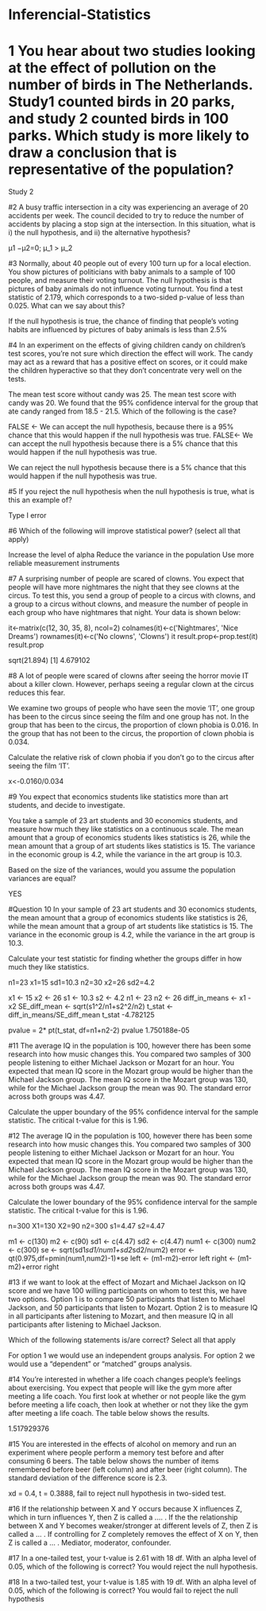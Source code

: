 # Inferencial-Statistics

# 1 You hear about two studies looking at the effect of pollution on the number of birds in The Netherlands. Study1 counted birds in 20 parks, and study 2 counted birds in 100 parks. Which study is more likely to draw a conclusion that is representative of the population?

Study 2

#2 A busy traffic intersection in a city was experiencing an average of 20 accidents per week. The council decided to try to reduce the number of accidents by placing a stop sign at the intersection. In this situation, what is i) the null hypothesis, and ii) the alternative hypothesis?

μ1 −μ2=0;  μ_1 > μ_2

#3 Normally, about 40 people out of every 100 turn up for a local election. You show pictures of politicians with baby animals to a sample of 100 people, and measure their voting turnout. The null hypothesis is that pictures of baby animals do not influence voting turnout. You find a test statistic of 2.179, which corresponds to a two-sided p-value of less than 0.025. What can we say about this?

If the null hypothesis is true, the chance of finding that people’s voting habits are influenced by pictures of baby animals is less than 2.5%

#4 In an experiment on the effects of giving children candy on children’s test scores, you’re not sure which direction the effect will work. The candy may act as a reward that has a positive effect on scores, or it could make the children hyperactive so that they don’t concentrate very well on the tests.

The mean test score without candy was 25. The mean test score with candy was 20. We found that the 95% confidence interval for the group that ate candy ranged from 18.5 - 21.5. Which of the following is the case?

FALSE <- We can accept the null hypothesis, because there is a 95% chance that this would happen if the null hypothesis was true.
FALSE<- We can accept the null hypothesis because there is a 5% chance that this would happen if the null hypothesis was true.

We can reject the null hypothesis because there is a 5% chance that this would happen if the null hypothesis was true.

#5 If you reject the null hypothesis when the null hypothesis is true, what is this an example of?

Type I error

#6 Which of the following will improve statistical power? (select all that apply)

Increase the level of alpha
Reduce the variance in the population
Use more reliable measurement instruments

#7 A surprising number of people are scared of clowns. You expect that people will have more nightmares the night that they see clowns at the circus. To test this, you send a group of people to a circus with clowns, and a group to a circus without clowns, and measure the number of people in each group who have nightmares that night. Your data is shown below:

it<-matrix(c(12, 30, 35, 8), ncol=2)
colnames(it)<-c('Nightmares', 'Nice Dreams')
rownames(it)<-c('No clowns', 'Clowns')
it
result.prop<-prop.test(it)
result.prop

sqrt(21.894)
[1] 4.679102

#8 A lot of people were scared of clowns after seeing the horror movie IT about a killer clown. However, perhaps seeing a regular clown at the circus reduces this fear.

We examine two groups of people who have seen the movie ‘IT’, one group has been to the circus since seeing the film and one group has not. In the group that has been to the circus, the proportion of clown phobia is 0.016. In the group that has not been to the circus, the proportion of clown phobia is 0.034.

Calculate the relative risk of clown phobia if you don’t go to the circus after seeing the film ‘IT’.

x<-0.0160/0.034

#9 You expect that economics students like statistics more than art students, and decide to investigate.

You take a sample of 23 art students and 30 economics students, and measure how much they like statistics on a continuous scale. The mean amount that a group of economics students likes statistics is 26, while the mean amount that a group of art students likes statistics is 15. The variance in the economic group is 4.2, while the variance in the art group is 10.3.

Based on the size of the variances, would you assume the population variances are equal?

YES

#Question 10
In your sample of 23 art students and 30 economics students, the mean amount that a group of economics students like statistics is 26, while the mean amount that a group of art students like statistics is 15. The variance in the economic group is 4.2, while the variance in the art group is 10.3.

Calculate your test statistic for finding whether the groups differ in how much they like statistics.

n1=23
x1=15
sd1=10.3
n2=30
x2=26
sd2=4.2


x1 <- 15
x2 <- 26
s1 <- 10.3
s2 <- 4.2
n1 <- 23
n2 <- 26
diff_in_means <- x1 - x2
SE_diff_mean <- sqrt(s1^2/n1+s2^2/n2)
t_stat <- diff_in_means/SE_diff_mean
t_stat
-4.782125

pvalue = 2* pt(t_stat, df=n1+n2-2)
pvalue
 1.750188e-05
 
 #11 The average IQ in the population is 100, however there has been some research into how music changes this. You compared two samples of 300 people listening to either Michael Jackson or Mozart for an hour. You expected that mean IQ score in the Mozart group would be higher than the Michael Jackson group. The mean IQ score in the Mozart group was 130, while for the Michael Jackson group the mean was 90. The standard error across both groups was 4.47.

Calculate the upper boundary of the 95% confidence interval for the sample statistic. The critical t-value for this is 1.96.

#12 The average IQ in the population is 100, however there has been some research into how music changes this. You compared two samples of 300 people listening to either Michael Jackson or Mozart for an hour. You expected that mean IQ score in the Mozart group would be higher than the Michael Jackson group. The mean IQ score in the Mozart group was 130, while for the Michael Jackson group the mean was 90. The standard error across both groups was 4.47.

Calculate the lower boundary of the 95% confidence interval for the sample statistic. The critical t-value for this is 1.96.

n=300
X1=130
X2=90
n2=300
s1=4.47
s2=4.47


m1 <- c(130)
m2 <- c(90)
sd1 <- c(4.47)
sd2 <- c(4.47)
num1 <- c(300)
num2 <- c(300)
se <- sqrt(sd1*sd1/num1+sd2*sd2/num2)
error <- qt(0.975,df=pmin(num1,num2)-1)*se
left <- (m1-m2)-error
left
right <- (m1-m2)+error
right

#13 if we want to look at the effect of Mozart and Michael Jackson on IQ score and we have 100 willing participants on whom to test this, we have two options. Option 1 is to compare 50 participants that listen to Michael Jackson, and 50 participants that listen to Mozart. Option 2 is to measure IQ in all participants after listening to Mozart, and then measure IQ in all participants after listening to Michael Jackson.

Which of the following statements is/are correct? Select all that apply

For option 1 we would use an independent groups analysis.
For option 2 we would use a “dependent” or “matched” groups analysis.

#14 You’re interested in whether a life coach changes people’s feelings about exercising. You expect that people will like the gym more after meeting a life coach. You first look at whether or not people like the gym before meeting a life coach, then look at whether or not they like the gym after meeting a life coach. The table below shows the results.

1.517929376


#15 You are interested in the effects of alcohol on memory and run an experiment where people perform a memory test before and after consuming 6 beers. The table below shows the number of items remembered before beer (left column) and after beer (right column). The standard deviation of the difference score is 2.3.

xd = 0.4, t = 0.3888, fail to reject null hypothesis in two-sided test.

#16 If the relationship between X and Y occurs because X influences Z, which in turn influences Y, then Z is called a .... . If the the relationship between X and Y becomes weaker/stronger at different levels of Z, then Z is called a … . If controlling for Z completely removes the effect of X on Y, then Z is called a … .
Mediator, moderator, confounder.

#17 In a one-tailed test, your t-value is 2.61 with 18 df. With an alpha level of 0.05, which of the following is correct?
You would reject the null hypothesis.

#18 In a two-tailed test, your t-value is 1.85 with 19 df. With an alpha level of 0.05, which of the following is correct?
You would fail to reject the null hypothesis


